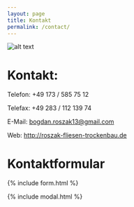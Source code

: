 ```yaml
---
layout: page
title: Kontakt
permalink: /contact/
---
```


![alt text][logo]

[logo]: http://0.0.0.0:4000//assets/img/posts/sleek_placehold.jpg "Bogdan Roszak"

# Kontakt:
Telefon:	+49 173 / 585 75 12

Telefax:	+49 283 / 112 139 74

E-Mail:	[bogdan.roszak13@gmail.com](mailto:{{site.email}})

Web:	http://roszak-fliesen-trockenbau.de


# Kontaktformular

{% include form.html %}

{% include modal.html %}



